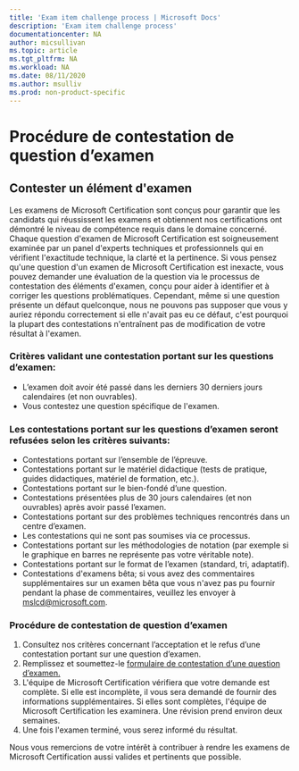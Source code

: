 ```yaml
---
title: 'Exam item challenge process | Microsoft Docs'
description: 'Exam item challenge process' 
documentationcenter: NA 
author: micsullivan
ms.topic: article
ms.tgt_pltfrm: NA
ms.workload: NA
ms.date: 08/11/2020
ms.author: msulliv
ms.prod: non-product-specific
---
```

# Procédure de contestation de question d’examen

## Contester un élément d'examen

Les examens de Microsoft Certification sont conçus pour garantir que les candidats qui réussissent les examens et obtiennent nos certifications ont démontré le niveau de compétence requis dans le domaine concerné. Chaque question d'examen de Microsoft Certification est soigneusement examinée par un panel d'experts techniques et professionnels qui en vérifient l'exactitude technique, la clarté et la pertinence. Si vous pensez qu'une question d'un examen de Microsoft Certification est inexacte, vous pouvez demander une évaluation de la question via le processus de contestation des éléments d'examen, conçu pour aider à identifier et à corriger les questions problématiques. Cependant, même si une question présente un défaut quelconque, nous ne pouvons pas supposer que vous y auriez répondu correctement si elle n'avait pas eu ce défaut, c'est pourquoi la plupart des contestations n'entraînent pas de modification de votre résultat à l'examen.

### Critères validant une contestation portant sur les questions d’examen:

- L’examen doit avoir été passé dans les derniers 30 derniers jours calendaires (et non ouvrables).
- Vous contestez une question spécifique de l'examen.

### Les contestations portant sur les questions d’examen seront refusées selon les critères suivants:

- Contestations portant sur l’ensemble de l’épreuve.
- Contestations portant sur le matériel didactique (tests de pratique, guides didactiques, matériel de formation, etc.).
- Contestations portant sur le bien-fondé d’une question.
- Contestations présentées plus de 30 jours calendaires (et non ouvrables) après avoir passé l’examen.
- Contestations portant sur des problèmes techniques rencontrés dans un centre d’examen.
- Les contestations qui ne sont pas soumises via ce processus.
- Contestations portant sur les méthodologies de notation (par exemple si le graphique en barres ne représente pas votre véritable note).
- Contestations portant sur le format de l’examen (standard, tri, adaptatif).
- Contestations d'examens bêta; si vous avez des commentaires supplémentaires sur un examen bêta que vous n'avez pas pu fournir pendant la phase de commentaires, veuillez les envoyer à [mslcd@microsoft.com](mailto:mslcd@microsoft.com).

### Procédure de contestation de question d’examen

1. Consultez nos critères concernant l’acceptation et le refus d’une contestation portant sur une question d’examen.
2. Remplissez et soumettez-le [formulaire de contestation d’une question d’examen.](https://forms.office.com/Pages/ResponsePage.aspx?id=v4j5cvGGr0GRqy180BHbR_ISAtLPKo9OtWclB8hC17dUOEpJNklTMlBWWFc0UUI2VjJBTUI5REVWUC4u)
3. L'équipe de Microsoft Certification vérifiera que votre demande est complète. Si elle est incomplète, il vous sera demandé de fournir des informations supplémentaires. Si elles sont complètes, l'équipe de Microsoft Certification les examinera. Une révision prend environ deux semaines.
4. Une fois l'examen terminé, vous serez informé du résultat.

Nous vous remercions de votre intérêt à contribuer à rendre les examens de Microsoft Certification aussi valides et pertinents que possible.
